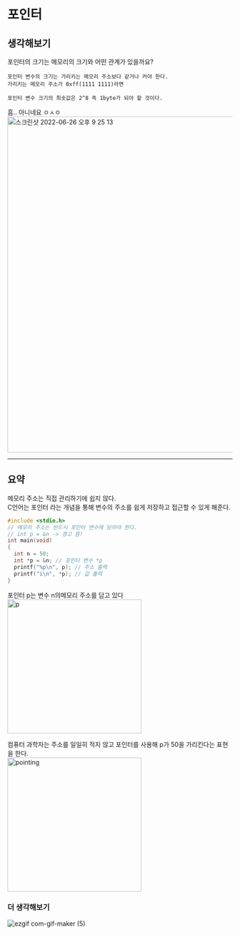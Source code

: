 # 포인터 

## 생각해보기
포인터의 크기는 메모리의 크기와 어떤 관계가 있을까요?

```
포인터 변수의 크기는 가리키는 메모리 주소보다 같거나 커야 한다.
가리키는 메모리 주소가 0xff(1111 1111)라면 

포인터 변수 크기의 최솟값은 2^8 즉 1byte가 되야 할 것이다.
```
흠.. 아니네요 ㅇㅅㅇ
<img width="752" alt="스크린샷 2022-06-26 오후 9 25 13" src="https://user-images.githubusercontent.com/87258182/175814021-2bc00d15-2957-44e2-9a4b-13f200d65cda.png">

- - -

## 요약

메모리 주소는 직접 관리하기에 쉽지 않다.  
C언어는 포인터 라는 개념을 통해 변수의 주소를 쉽게 저장하고 접근할 수 있게 해준다.  

``` c
#include <stdio.h>
// 메모리 주소는 빈드시 포인터 변수에 담아야 한다.
// int p = &n -> 경고 뜸!
int main(void)
{
  int n = 50;
  int *p = &n; // 포인터 변수 *p
  printf("%p\n", p); // 주소 출력
  printf("i\n", *p); // 값 출력
}
```
포인터 p는 변수 n의메모리 주소를 담고 있다  
<img width="300" alt="p" src="https://user-images.githubusercontent.com/87258182/175812851-c54ebc0f-3d06-42d3-933f-671ca658ff0b.png">

컴퓨터 과학자는 주소를 일일히 적지 않고 포인터를 사용해 p가 50을 가리킨다는 표현을 한다.  
<img width="300" alt="pointing" src="https://user-images.githubusercontent.com/87258182/175812853-f64de6b9-9829-4b36-9faf-cb3044f0af78.png">

### 더 생각해보기

![ezgif com-gif-maker (5)](https://user-images.githubusercontent.com/87258182/175813445-dd37a08e-c41c-4340-b6d1-d47226e8ad25.gif)

